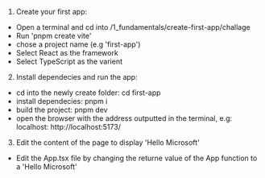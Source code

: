 1. Create your first app:
- Open a terminal and cd into /1_fundamentals/create-first-app/challage
- Run 'pnpm create vite'
- chose a project name (e.g 'first-app')
- Select React as the framework
- Select TypeScript as the varient

2. Install dependecies and run the app:
- cd into the newly create folder: cd first-app
- install dependecies: pnpm i
- build the project: pnpm dev
- open the browser with the address outputted in the terminal, e.g: localhost: http://localhost:5173/

3. Edit the content of the page to display 'Hello Microsoft'
- Edit the App.tsx file by changing the returne value of the App function to a 'Hello Microsoft'
